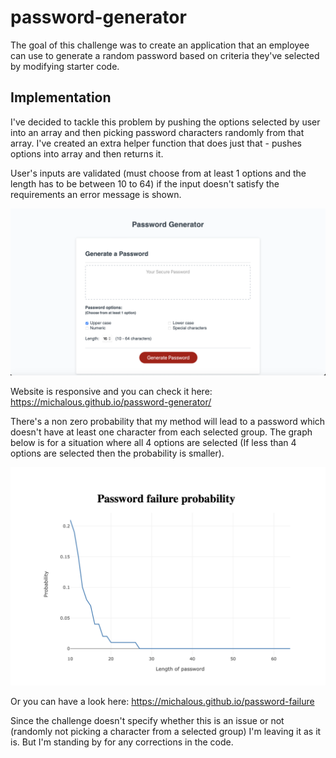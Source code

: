 # password-generator

The goal of this challenge was to create an application that an employee can use to generate a random password based on criteria they've selected by modifying starter code.

## Implementation
I've decided to tackle this problem by pushing the options selected by user into an array and then picking password characters randomly from that array. I've created an extra helper function that does just that - pushes options into array and then returns it.

User's inputs are validated (must choose from at least 1 options and the length has to be between 10 to 64) if the input doesn't satisfy the requirements an error message is shown.

![password generator preview](./assets/Screenshot.png)

Website is responsive and you can check it here:
https://michalous.github.io/password-generator/


There's a non zero probability that my method will lead to a password which doesn't have at least one character from each selected group. The graph below is for a situation where all 4 options are selected (If less than 4 options are selected then the probability is smaller).

![password generator failure](./assets/Screenshot-2.png)

Or you can have a look here:
https://michalous.github.io/password-failure

Since the challenge doesn't specify whether this is an issue or not (randomly not picking a character from a selected group) I'm leaving it as it is. But I'm standing by for any corrections in the code. 